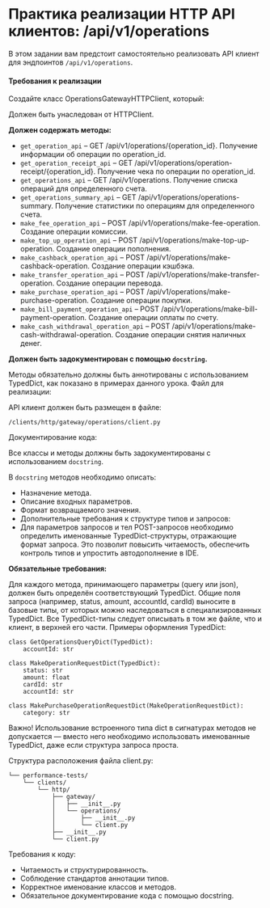 # Практика реализации HTTP API клиентов: /api/v1/operations

В этом задании вам предстоит самостоятельно реализовать API клиент для эндпоинтов `/api/v1/operations`.

#### Требования к реализации

Создайте класс OperationsGatewayHTTPClient, который:


Должен быть унаследован от HTTPClient.

**Должен содержать методы:**

* `get_operation_api` – GET /api/v1/operations/{operation_id}. Получение информации об операции по operation_id.
* `get_operation_receipt_api` – GET /api/v1/operations/operation-receipt/{operation_id}. Получение чека по операции по operation_id.
* `get_operations_api` – GET /api/v1/operations. Получение списка операций для определенного счета.
* `get_operations_summary_api` – GET /api/v1/operations/operations-summary. Получение статистики по операциям для определенного счета.
* `make_fee_operation_api` – POST /api/v1/operations/make-fee-operation. Создание операции комиссии.
* `make_top_up_operation_api` – POST /api/v1/operations/make-top-up-operation. Создание операции пополнения.
* `make_cashback_operation_api` – POST /api/v1/operations/make-cashback-operation. Создание операции кэшбэка.
* `make_transfer_operation_api` – POST /api/v1/operations/make-transfer-operation. Создание операции перевода.
* `make_purchase_operation_api` – POST /api/v1/operations/make-purchase-operation. Создание операции покупки.
* `make_bill_payment_operation_api` – POST /api/v1/operations/make-bill-payment-operation. Создание операции оплаты по счету.
* `make_cash_withdrawal_operation_api` – POST /api/v1/operations/make-cash-withdrawal-operation. Создание операции снятия наличных денег.

**Должен быть задокументирован с помощью `docstring`.**

Методы обязательно должны быть аннотированы с использованием TypedDict, как показано в примерах данного урока.
Файл для реализации:

API клиент должен быть размещен в файле:

`/clients/http/gateway/operations/client.py`

                  
Документирование кода:

Все классы и методы должны быть задокументированы с использованием `docstring`.

В `docstring` методов необходимо описать:

* Назначение метода.
* Описание входных параметров.
* Формат возвращаемого значения.
* Дополнительные требования к структуре типов и запросов:
* Для параметров запросов и тел POST-запросов необходимо определить именованные TypedDict-структуры, отражающие формат запроса. Это позволит повысить читаемость, обеспечить контроль типов и упростить автодополнение в IDE.

**Обязательные требования:**

Для каждого метода, принимающего параметры (query или json), должен быть определён соответствующий TypedDict.
Общие поля запроса (например, status, amount, accountId, cardId) выносите в базовые типы, от которых можно наследоваться в специализированных TypedDict.
Все TypedDict-типы следует описывать в том же файле, что и клиент, в верхней его части.
Примеры оформления TypedDict:
```
class GetOperationsQueryDict(TypedDict):
    accountId: str

class MakeOperationRequestDict(TypedDict):
    status: str
    amount: float
    cardId: str
    accountId: str

class MakePurchaseOperationRequestDict(MakeOperationRequestDict):
    category: str
```
                  
Важно! Использование встроенного типа dict в сигнатурах методов не допускается — вместо него необходимо использовать именованные TypedDict, даже если структура запроса проста.

Структура расположения файла client.py:
```
└── performance-tests/
    └── clients/
        └── http/
            ├── gateway/
            │   ├── __init__.py
            │   └── operations/
            │       ├── __init__.py
            │       └── client.py
            ├── __init__.py
            └── client.py

```


                  
Требования к коду:
* Читаемость и структурированность.
* Соблюдение стандартов аннотации типов.
* Корректное именование классов и методов.
* Обязательное документирование кода с помощью docstring.